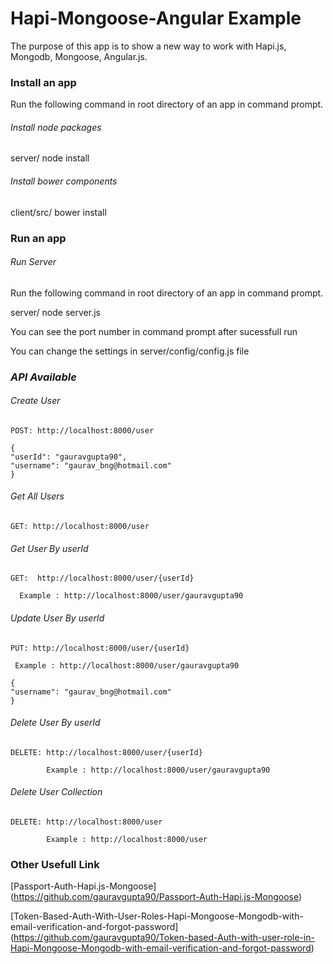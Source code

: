 Hapi-Mongoose-Angular Example
========================

The purpose of this app is to show a new way to work with Hapi.js, Mongodb, Mongoose, Angular.js.


### Install an app

Run the following command in root directory of an app in command prompt.

###### *Install node packages*

server/ node install

###### *Install bower components*

client/src/ bower install

### Run an app

###### *Run Server*

Run the following command in root directory of an app in command prompt.

server/ node server.js

You can see the port number in command prompt after sucessfull run

You can change the settings in server/config/config.js file

### *API Available*

###### *Create User*

	POST: http://localhost:8000/user

	{
	"userId": "gauravgupta90",
	"username": "gaurav_bng@hotmail.com"
	}

###### *Get All Users*

	GET: http://localhost:8000/user

###### *Get User By userId*

	GET:  http://localhost:8000/user/{userId}
      
      Example : http://localhost:8000/user/gauravgupta90

###### *Update User By userId*

	PUT: http://localhost:8000/user/{userId}

     Example : http://localhost:8000/user/gauravgupta90

	{
	"username": "gaurav_bng@hotmail.com"
	}

###### *Delete User By userId*

	DELETE: http://localhost:8000/user/{userId}

			Example : http://localhost:8000/user/gauravgupta90

###### *Delete User Collection*

	DELETE: http://localhost:8000/user

			Example : http://localhost:8000/user


### Other Usefull Link

[Passport-Auth-Hapi.js-Mongoose] (https://github.com/gauravgupta90/Passport-Auth-Hapi.js-Mongoose)

[Token-Based-Auth-With-User-Roles-Hapi-Mongoose-Mongodb-with-email-verification-and-forgot-password] (https://github.com/gauravgupta90/Token-based-Auth-with-user-role-in-Hapi-Mongoose-Mongodb-with-email-verification-and-forgot-password)

